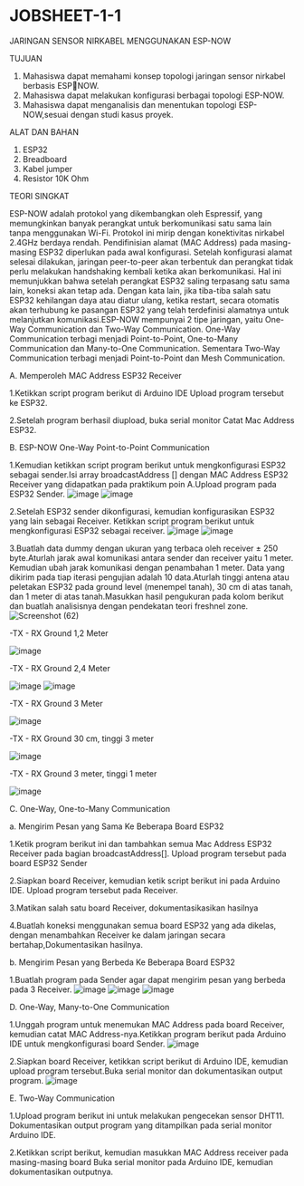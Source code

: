 # JOBSHEET-1-1

JARINGAN SENSOR NIRKABEL MENGGUNAKAN ESP-NOW

TUJUAN

1) Mahasiswa dapat memahami konsep topologi jaringan sensor nirkabel berbasis ESPNOW.
2) Mahasiswa dapat melakukan konfigurasi berbagai topologi ESP-NOW.
3) Mahasiswa dapat menganalisis dan menentukan topologi ESP-NOW,sesuai dengan studi kasus proyek.

ALAT DAN BAHAN

1) ESP32
2) Breadboard
3) Kabel jumper
4) Resistor 10K Ohm

TEORI SINGKAT

ESP-NOW adalah protokol yang dikembangkan oleh Espressif, yang memungkinkan banyak perangkat untuk berkomunikasi satu sama lain tanpa menggunakan Wi-Fi. Protokol ini mirip dengan konektivitas nirkabel 2.4GHz berdaya rendah. Pendifinisian alamat (MAC Address) pada masing-masing ESP32 diperlukan pada awal konfigurasi. Setelah konfigurasi alamat selesai dilakukan, jaringan peer-to-peer akan terbentuk dan perangkat tidak perlu melakukan handshaking kembali ketika akan berkomunikasi. Hal ini memunjukkan bahwa setelah perangkat ESP32 saling terpasang satu sama lain, koneksi akan tetap ada. Dengan kata lain, jika tiba-tiba salah satu ESP32 kehilangan daya atau diatur ulang, ketika restart, secara otomatis akan terhubung ke pasangan ESP32 yang telah terdefinisi alamatnya untuk melanjutkan komunikasi.ESP-NOW mempunyai 2 tipe jaringan, yaitu One-Way Communication dan Two-Way Communication. One-Way Communication terbagi menjadi Point-to-Point, One-to-Many Communication dan Many-to-One Communication. Sementara Two-Way Communication terbagi menjadi Point-to-Point dan Mesh Communication.

A. Memperoleh MAC Address ESP32 Receiver

1.Ketikkan script program berikut di Arduino IDE Upload program tersebut ke ESP32.

2.Setelah program berhasil diupload, buka serial monitor Catat Mac Address ESP32.

B. ESP-NOW One-Way Point-to-Point Communication

1.Kemudian ketikkan script program berikut untuk mengkonfigurasi ESP32 sebagai sender.Isi array broadcastAddress [] dengan MAC Address ESP32 Receiver yang didapatkan pada praktikum poin A.Upload program pada ESP32 Sender.
![image](https://user-images.githubusercontent.com/121847212/210318642-065d50e5-f513-4112-bcd6-3d82db002929.png)
![image](https://user-images.githubusercontent.com/121847212/210318658-237230e0-1e49-42d3-9372-f5e6c4d5c806.png)

2.Setelah ESP32 sender dikonfigurasi, kemudian konfigurasikan ESP32 yang lain sebagai Receiver. Ketikkan script program berikut untuk mengkonfigurasi ESP32 sebagai receiver.
![image](https://user-images.githubusercontent.com/121847212/210318742-fa6a8dda-8da1-4362-a5b1-448658c8d5c6.png)
![image](https://user-images.githubusercontent.com/121847212/210318749-79df0249-b69a-406a-ae1c-d08a202b2e9c.png)

3.Buatlah data dummy dengan ukuran yang terbaca oleh receiver ± 250 byte.Aturlah jarak awal komunikasi antara sender dan receiver yaitu 1 meter. Kemudian ubah 
jarak komunikasi dengan penambahan 1 meter. Data yang dikirim pada tiap iterasi pengujian adalah 10 data.Aturlah tinggi antena atau peletakan ESP32 pada ground level (menempel tanah), 30 cm di atas tanah, dan 1 meter di atas tanah.Masukkan hasil pengukuran pada kolom berikut dan buatlah analisisnya dengan pendekatan teori freshnel zone.
![Screenshot (62)](https://user-images.githubusercontent.com/121847212/210318938-a33ee2f8-d92a-4845-82be-241f1da30fbe.png)

-TX - RX Ground 1,2 Meter

![image](https://user-images.githubusercontent.com/121847212/210319018-9fd6ced1-291f-4721-88ce-998a3c273d21.png)

-TX - RX Ground 2,4 Meter

![image](https://user-images.githubusercontent.com/121847212/210319078-cd89e3ba-e7e9-4d5d-99c4-3de513e27998.png)
![image](https://user-images.githubusercontent.com/121847212/210319089-59b96083-be4d-4cd0-adb7-ca2c8da40494.png)

-TX - RX Ground 3 Meter

![image](https://user-images.githubusercontent.com/121847212/210319135-a76ec685-4615-4799-a966-5e26048027d0.png)

-TX - RX Ground 30 cm, tinggi 3 meter

![image](https://user-images.githubusercontent.com/121847212/210319247-9dce6cda-8a38-4232-ae51-f217d0334e02.png)

-TX - RX Ground 3 meter, tinggi 1 meter

![image](https://user-images.githubusercontent.com/121847212/210319313-ee6475da-6638-4b31-8246-882f89ff8aa9.png)

C. One-Way, One-to-Many Communication 

  a. Mengirim Pesan yang Sama Ke Beberapa Board ESP32
  
1.Ketik program berikut ini dan tambahkan semua Mac Address ESP32 Receiver pada bagian broadcastAddress[]. Upload program tersebut pada board ESP32 Sender

2.Siapkan board Receiver, kemudian ketik script berikut ini pada Arduino IDE. Upload program tersebut pada Receiver.

3.Matikan salah satu board Receiver, dokumentasikasikan hasilnya

4.Buatlah koneksi menggunakan semua board ESP32 yang ada dikelas, dengan menambahkan Receiver ke dalam jaringan secara bertahap,Dokumentasikan hasilnya.

  b. Mengirim Pesan yang Berbeda Ke Beberapa Board ESP32
  
 1.Buatlah program pada Sender agar dapat mengirim pesan yang berbeda pada 3 Receiver.
 ![image](https://user-images.githubusercontent.com/121847212/210319880-15126f95-5f60-4830-8244-8f5a1f23dd0d.png)
 ![image](https://user-images.githubusercontent.com/121847212/210319991-0a9e6c93-9481-4bd9-b86c-959e1553d0ba.png)
 ![image](https://user-images.githubusercontent.com/121847212/210320024-fdb70db1-86a4-4fb0-905e-cb9bac32d29a.png)

 
 D. One-Way, Many-to-One Communication 
 
 1.Unggah program untuk menemukan MAC Address pada board Receiver, kemudian catat MAC Address-nya.Ketikkan program berikut pada Arduino IDE untuk mengkonfigurasi board Sender.
 ![image](https://user-images.githubusercontent.com/121847212/210320088-24f3ce76-5ba2-4254-8589-7b3f0ddf9ab0.png)

 2.Siapkan board Receiver, ketikkan script berikut di Arduino IDE, kemudian upload program tersebut.Buka serial monitor dan dokumentasikan output program.
![image](https://user-images.githubusercontent.com/121847212/210320108-23f65767-b8cf-4512-9d03-73cdebab9c46.png)

 E. Two-Way Communication
 
 1.Upload program berikut ini untuk melakukan pengecekan sensor DHT11. Dokumentasikan output program yang ditampilkan pada serial monitor Arduino IDE.
 
 2.Ketikkan script berikut, kemudian masukkan MAC Address receiver pada masing-masing board Buka serial monitor pada Arduino IDE, kemudian dokumentasikan outputnya.
